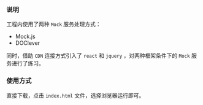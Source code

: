 ### 说明

工程内使用了两种 `Mock` 服务处理方式：

- Mock.js
- DOClever

同时，借助 `CDN`  连接方式引入了 `react`  和 `jquery` ，对两种框架条件下的 `Mock` 服务进行了练习。

### 使用方式

直接下载，点击 `index.html` 文件，选择浏览器运行即可。

